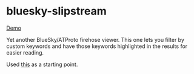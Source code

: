 # bluesky-slipstream
[Demo](https://birdbrain.dev/bluesky-slipstream.html)

Yet another BlueSky/ATProto firehose viewer. This one lets you filter by custom keywords and have those keywords highlighted in the results for easier reading.


Used [this](https://tools.simonwillison.net/bluesky-firehose) as a starting point.
